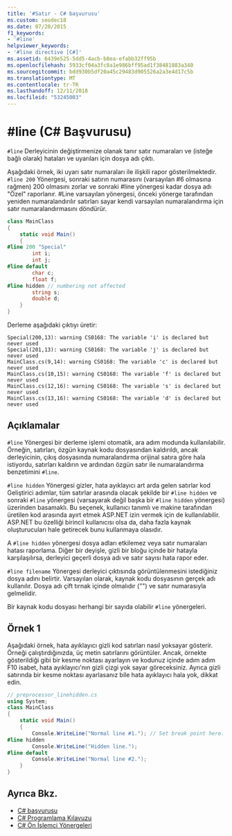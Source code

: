 ```yaml
---
title: '#Satır - C# başvurusu'
ms.custom: seodec18
ms.date: 07/20/2015
f1_keywords:
- '#line'
helpviewer_keywords:
- '#line directive [C#]'
ms.assetid: 6439e525-5dd5-4acb-b8ea-efabb32ff95b
ms.openlocfilehash: 5933cf04a3fc8a1e986bff95ad1f38481883a340
ms.sourcegitcommit: bdd930b5df20a45c29483d905526a2a3e4d17c5b
ms.translationtype: MT
ms.contentlocale: tr-TR
ms.lasthandoff: 12/11/2018
ms.locfileid: "53245003"
---
```

# <a name="line-c-reference"></a>#line (C# Başvurusu)
`#line` Derleyicinin değiştirmenize olanak tanır satır numaraları ve (isteğe bağlı olarak) hataları ve uyarıları için dosya adı çıktı.

Aşağıdaki örnek, iki uyarı satır numaraları ile ilişkili rapor gösterilmektedir. `#line 200` Yönergesi, sonraki satırın numarasını (varsayılan #6 olmasına rağmen) 200 olmasını zorlar ve sonraki #line yönergesi kadar dosya adı "Özel" raporlanır. #Line varsayılan yönergesi, önceki yönerge tarafından yeniden numaralandırılır satırları sayar kendi varsayılan numaralandırma için satır numaralandırmasını döndürür.  
  
```csharp
class MainClass  
{  
    static void Main()  
    {  
#line 200 "Special"  
        int i;
        int j;
#line default  
        char c;
        float f;
#line hidden // numbering not affected  
        string s;   
        double d;
    }  
}  
```  
Derleme aşağıdaki çıktıyı üretir:

```console
Special(200,13): warning CS0168: The variable 'i' is declared but never used
Special(201,13): warning CS0168: The variable 'j' is declared but never used
MainClass.cs(9,14): warning CS0168: The variable 'c' is declared but never used
MainClass.cs(10,15): warning CS0168: The variable 'f' is declared but never used
MainClass.cs(12,16): warning CS0168: The variable 's' is declared but never used
MainClass.cs(13,16): warning CS0168: The variable 'd' is declared but never used
```

## <a name="remarks"></a>Açıklamalar  
 `#line` Yönergesi bir derleme işlemi otomatik, ara adım modunda kullanılabilir. Örneğin, satırları, özgün kaynak kodu dosyasından kaldırıldı, ancak derleyicinin, çıkış dosyasında numaralandırma orijinal satıra göre hala istiyordu, satırları kaldırın ve ardından özgün satır ile numaralandırma benzetimini `#line`.  
  
 `#line hidden` Yönergesi gizler, hata ayıklayıcı art arda gelen satırlar kod Geliştirici adımlar, tüm satırlar arasında olacak şekilde bir `#line hidden` ve sonraki `#line` yönergesi (varsayarak değil başka bir `#line hidden` yönergesi) üzerinden basamaklı. Bu seçenek, kullanıcı tanımlı ve makine tarafından üretilen kod arasında ayırt etmek ASP.NET izin vermek için de kullanılabilir. ASP.NET bu özelliği birincil kullanıcısı olsa da, daha fazla kaynak oluşturucuları hale getirecek bunu kullanmaya olasıdır.  
  
 A `#line hidden` yönergesi dosya adları etkilemez veya satır numaraları hatası raporlama. Diğer bir deyişle, gizli bir bloğu içinde bir hatayla karşılaşılırsa, derleyici geçerli dosya adı ve satır sayısı hata rapor eder.  
  
 `#line filename` Yönergesi derleyici çıktısında görüntülenmesini istediğiniz dosya adını belirtir. Varsayılan olarak, kaynak kodu dosyasının gerçek adı kullanılır. Dosya adı çift tırnak içinde olmalıdır ("") ve satır numarasıyla gelmelidir.  
  
 Bir kaynak kodu dosyası herhangi bir sayıda olabilir `#line` yönergeleri.  
  
## <a name="example-1"></a>Örnek 1  
 Aşağıdaki örnek, hata ayıklayıcı gizli kod satırları nasıl yoksayar gösterir. Örneği çalıştırdığınızda, üç metin satırlarını görüntüler. Ancak, örnekte gösterildiği gibi bir kesme noktası ayarlayın ve kodunuz içinde adım adım F10 isabet, hata ayıklayıcı'nın gizli çizgi yok sayar göreceksiniz. Ayrıca gizli satırında bir kesme noktası ayarlasanız bile hata ayıklayıcı hala yok, dikkat edin.  
  
```csharp
// preprocessor_linehidden.cs  
using System;  
class MainClass   
{  
    static void Main()   
    {  
        Console.WriteLine("Normal line #1."); // Set break point here.  
#line hidden  
        Console.WriteLine("Hidden line.");  
#line default  
        Console.WriteLine("Normal line #2.");  
    }  
}  
```  
  
## <a name="see-also"></a>Ayrıca Bkz.

- [C# başvurusu](../../../csharp/language-reference/index.md)  
- [C# Programlama Kılavuzu](../../../csharp/programming-guide/index.md)  
- [C# Ön İşlemci Yönergeleri](../../../csharp/language-reference/preprocessor-directives/index.md)
